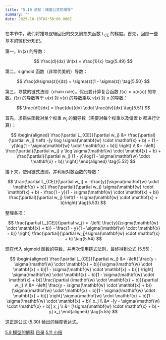 ```yaml
---
title: "5.10 进阶：梯度公式的推导"
summary: ""
date: 2025-10-10T08:50:00.000Z
---
```


在本节中，我们将推导逻辑回归的交叉熵损失函数 $L_{CE}$ 的梯度。首先，回顾一些基本的微积分知识。

第一，$\ln(x)$ 的导数：

$$
\frac{d}{dx} \ln(x) = \frac{1}{x}
\tag{5.49}
$$

第二，sigmoid 函数（非常优美的）导数：

$$
\frac{d\sigma(z)}{dz} = \sigma(z)(1 - \sigma(z))
\tag{5.50}
$$

第三，导数的链式法则（chain rule）。假设要计算复合函数 $f(x) = u(v(x))$ 的导数。$f(x)$ 的导数等于 $u(x)$ 对 $v(x)$ 的导数乘以 $v(x)$ 对 $x$ 的导数：

$$
\frac{df}{dx} = \frac{du}{dv} \cdot \frac{dv}{dx}
\tag{5.51}
$$

首先，求损失函数对单个权重 $w_j$ 的偏导数（需要对每个权重以及偏置 $b$ 都进行计算）：

$$
\begin{aligned}
\frac{\partial L_{CE}}{\partial w_j} &= \frac{\partial}{\partial w_j} \left( -[y \log \sigma(\mathbf{w} \cdot \mathbf{x} + b) + (1 - y)\log(1 - \sigma(\mathbf{w} \cdot \mathbf{x} + b))] \right) \\
&= -\left[ \frac{\partial}{\partial w_j} y \log \sigma(\mathbf{w} \cdot \mathbf{x} + b) + \frac{\partial}{\partial w_j} (1 - y)\log(1 - \sigma(\mathbf{w} \cdot \mathbf{x} + b)) \right]
\end{aligned}
\tag{5.52}
$$

接下来，使用链式法则，并利用对数函数的导数：

$$
\frac{\partial L_{CE}}{\partial w_j} = -\frac{y}{\sigma(\mathbf{w} \cdot \mathbf{x} + b)} \frac{\partial}{\partial w_j} \sigma(\mathbf{w} \cdot \mathbf{x} + b) - \frac{1 - y}{1 - \sigma(\mathbf{w} \cdot \mathbf{x} + b)} \frac{\partial}{\partial w_j} \left(1 - \sigma(\mathbf{w} \cdot \mathbf{x} + b)\right)
\tag{5.53}
$$

整理各项：

$$
\frac{\partial L_{CE}}{\partial w_j} = -\left[ \frac{y}{\sigma(\mathbf{w} \cdot \mathbf{x} + b)} - \frac{1 - y}{1 - \sigma(\mathbf{w} \cdot \mathbf{x} + b)} \right] \frac{\partial}{\partial w_j}\sigma(\mathbf{w} \cdot \mathbf{x} + b)
\tag{5.54}
$$

现在代入 sigmoid 函数的导数，并再次使用链式法则，最终得到公式 (5.55)：

$$
\begin{aligned}
\frac{\partial L_{CE}}{\partial w_j} &= -\left[ \frac{y - \sigma(\mathbf{w} \cdot \mathbf{x} + b)}{\sigma(\mathbf{w} \cdot \mathbf{x} + b)[1 - \sigma(\mathbf{w} \cdot \mathbf{x} + b)]} \right] \sigma(\mathbf{w} \cdot \mathbf{x} + b)[1 - \sigma(\mathbf{w} \cdot \mathbf{x} + b)] \frac{\partial (\mathbf{w} \cdot \mathbf{x} + b)}{\partial w_j} \\
&= -\left[ \frac{y - \sigma(\mathbf{w} \cdot \mathbf{x} + b)}{\sigma(\mathbf{w} \cdot \mathbf{x} + b)[1 - \sigma(\mathbf{w} \cdot \mathbf{x} + b)]} \right] \sigma(\mathbf{w} \cdot \mathbf{x} + b)[1 - \sigma(\mathbf{w} \cdot \mathbf{x} + b)] x_j \\
&= -[y - \sigma(\mathbf{w} \cdot \mathbf{x} + b)] x_j \\
&= [\sigma(\mathbf{w} \cdot \mathbf{x} + b) - y] x_j
\end{aligned}
\tag{5.55}
$$

这正是公式 (5.30) 给出的梯度表达式。


<nav class="pagination justify-content-between">
<a href="../ch5-09">5.9 模型的解释</a>
<a href="../">目录</a>
<a href="../ch5-11">5.11 小结</a>
</nav>

